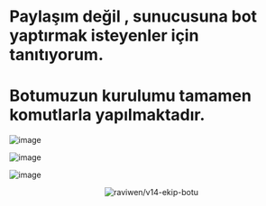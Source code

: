 # Paylaşım değil , sunucusuna bot yaptırmak isteyenler için tanıtıyorum.

# Botumuzun kurulumu tamamen komutlarla yapılmaktadır.

 ![image](https://user-images.githubusercontent.com/71249068/196808631-1193d32e-8c1b-4d94-9765-f8e392e2e459.png)

![image](https://user-images.githubusercontent.com/71249068/196818596-2c35dff8-1a4f-499d-9393-a606cf9c4f19.png)

![image](https://user-images.githubusercontent.com/71249068/196818227-7c45c3d9-eb69-4362-9960-02f26fc45938.png)

   <div align="center">
<img src="https://komarev.com/ghpvc/?username=v14-ekip-botu&label=Ziyaretçi%20Sayısı&color=da004e" alt="raviwen/v14-ekip-botu" />
  </div>
